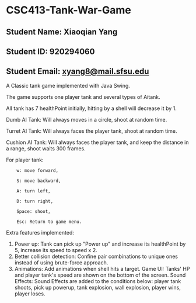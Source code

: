 # CSC413-Tank-War-Game

## Student Name: Xiaoqian Yang

## Student ID: 920294060

## Student Email: xyang8@mail.sfsu.edu


A Classic tank game implemented with Java Swing.

The game supports one player tank and several types of Aitank.

All tank has 7 healthPoint initially, hitting by a shell will decrease it by 1.

Dumb AI Tank: Will always moves in a circle, shoot at random time.

Turret AI Tank: Will always faces the player tank, shoot at random time.

Cushion AI Tank: Will always faces the player tank, and keep the distance in a range, shoot waits 300 frames.

For player tank: 

		w: move forward,
                
		S: move backward,
                
		A: turn left,
                
		D: turn right,
                
		Space: shoot,
		
		Esc: Return to game menu.

Extra features implemented:
1. Power up: Tank can pick up "Power up" and increase its healthPoint by 5, increase its speed to speed x 2.
2. Better collision detection: 	Confine pair combinations to unique ones instead of using brute-force approach.			
3. Animations: Add animations when shell hits a target.
   Game UI: Tanks' HP and player tank's speed are shown on the bottom of the screen.
   Sound Effects: Sound Effects are added to the conditions below:
                  player tank shoots, pick up powerup, tank explosion, wall explosion, player wins, player loses.